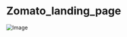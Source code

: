 # Zomato_landing_page
![Image](https://github.com/user-attachments/assets/cfa4e7c3-3e55-4b44-9e75-ecca1d8a330f)
